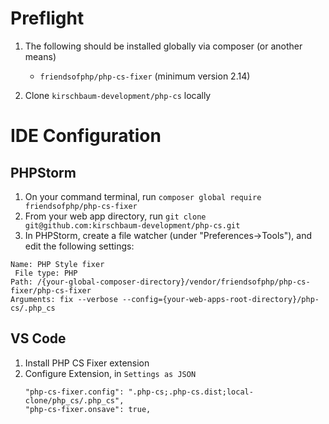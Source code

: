 # Preflight
1. The following should be installed globally via composer (or another means)
    - `friendsofphp/php-cs-fixer` (minimum version 2.14)

2. Clone `kirschbaum-development/php-cs` locally
# IDE Configuration
## PHPStorm
1. On your command terminal, run `composer global require friendsofphp/php-cs-fixer`
2. From your web app directory, run `git clone git@github.com:kirschbaum-development/php-cs.git`
3. In PHPStorm, create a file watcher (under "Preferences->Tools"), and edit the following settings:

```
Name: PHP Style fixer
 File type: PHP
Path: /{your-global-composer-directory}/vendor/friendsofphp/php-cs-fixer/php-cs-fixer
Arguments: fix --verbose --config={your-web-apps-root-directory}/php-cs/.php_cs
```
## VS Code
1. Install PHP CS Fixer extension
2. Configure Extension, in `Settings as JSON`
    ```
    "php-cs-fixer.config": ".php-cs;.php-cs.dist;local-clone/php_cs/.php_cs",
    "php-cs-fixer.onsave": true,
    ```
